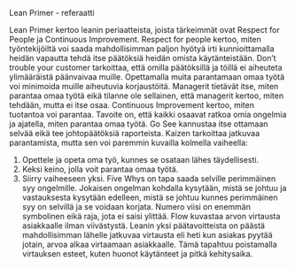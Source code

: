 Lean Primer - referaatti

Lean Primer kertoo leanin periaatteista, joista tärkeimmät ovat Respect for People ja Continuous Improvement.
Respect for people kertoo, miten työntekijöiltä voi saada mahdollisimman paljon hyötyä irti kunnioittamalla heidän vapautta tehdä itse päätöksiä heidän omista käytänteistään.
Don’t trouble your customer tarkoittaa, että omilla päätöksillä ja töillä ei aiheuteta ylimääräistä päänvaivaa muille. Opettamalla muita parantamaan omaa työtä voi minimoida
muille aiheutuvia korjaustöitä. Managerit tietävät itse, miten parantaa omaa työtä eikä tilanne ole sellainen, että managerit kertoo, miten tehdään, mutta ei itse osaa.
Continuous Improvement kertoo, miten tuotantoa voi parantaa. Tavoite on, että kaikki osaavat ratkoa omia ongelmia ja ajatella, miten parantaa omaa työtä. Go See kannustaa itse
ottamaan selvää eikä tee johtopäätöksiä raporteista. Kaizen tarkoittaa jatkuvaa parantamista, mutta sen voi paremmin kuvailla kolmella vaiheella:
1. Opettele ja opeta oma työ, kunnes se osataan lähes täydellisesti.
2. Keksi keino, jolla voit parantaa omaa työtä.
3. Siirry vaiheeseen yksi.
Five Whys on tapa saada selville perimmäinen syy ongelmille. Jokaisen ongelman kohdalla kysytään, mistä se johtuu ja vastauksesta kysytään edelleen, mistä se johtuu kunnes
perimmäinen syy on selvillä ja se voidaan korjata. Numero viisi on enemmän symbolinen eikä raja, jota ei saisi ylittää.
Flow kuvastaa arvon virtausta asiakkaalle ilman viivästystä. Leanin yksi päätavoitteista on päästä mahdollisimman lähelle jatkuvaa virtausta eli heti kun asiakas pyytää jotain,
arvoa alkaa virtaamaan asiakkaalle. Tämä tapahtuu poistamalla virtauksen esteet, kuten huonot käytänteet ja pitkä kehitysaika.
